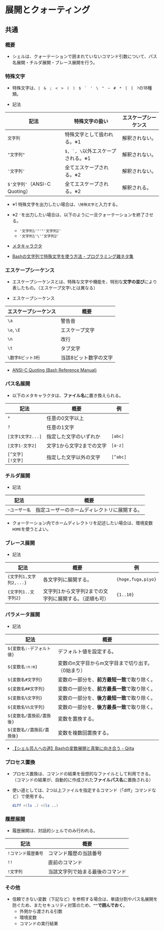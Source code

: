 # 展開とクォーティング

## 共通

### 概要

- シェルは、クォーテーションで囲まれていないコマンド引数について、パス名展開・チルダ展開・ブレース展開を行う。

### 特殊文字

- 特殊文字は、``|　&　;　<　>　(　)　$　`　'　\　"　~　#　*　[　]　?``の18種類。

- 記法

| 記法                          | 特殊文字の扱い                      | エスケープシーケンス |
| ----------------------------- | ----------------------------------- | -------------------- |
| `文字列`                      | 特殊文字として扱われる。※1          | 解釈されない。       |
| `"文字列"`                    | ``$, `, \``以外エスケープされる。※1 | 解釈されない。       |
| `'文字列'`                    | 全てエスケープされる。※2            | 解釈されない。       |
| `$'文字列'`（ANSI-C Quoting） | 全てエスケープされる。※2            | 解釈される。         |

- ※1 特殊文字を出力したい場合は、`\特殊文字`と入力する。

- ※2 `'`を出力したい場合は、以下のように一旦クォーテーションを終了させる。

  - `'文字列1'"'"'文字列2'`
  - `'文字列1'\''文字列2'`

- [メタキャラクタ](http://itdoc.hitachi.co.jp/manuals/3020/30203S3530/JPAS0125.HTM)

- [Bashの文字列で特殊文字を使う方法 - プログラミング雑ネタ集](https://azisava.sakura.ne.jp/programming/0010.html)

### エスケープシーケンス

- エスケープシーケンスとは、特殊な文字や機能を、特別な**文字の並び**により表したもの。（エスケープ文字`\`とは異なる）

- エスケープシーケンス

| エスケープシーケンス | 概要                  |
| -------------------- | --------------------- |
| `\a`                 | 警告音                |
| `\e`, `\E`           | エスケープ文字        |
| `\n`                 | 改行                  |
| `\t`                 | タブ文字              |
| `\数字8ビット3桁`    | 当該8ビット数字の文字 |

- [ANSI-C Quoting (Bash Reference Manual)](https://www.gnu.org/software/bash/manual/html_node/ANSI_002dC-Quoting.html)

### パス名展開

- 以下のメタキャラクタは、**ファイル名**に置き換えられる。

| 記法                     | 概要                     | 例       |
| ------------------------ | ------------------------ | -------- |
| `*`                      | 任意の0文字以上          |          |
| `?`                      | 任意の1文字              |          |
| `[文字1文字2...]`        | 指定した文字のいずれか   | `[abc]`  |
| `[文字1-文字2]`          | 文字1から文字2までの文字 | `[a-z]`  |
| `[^文字]`<br />`[!文字]` | 指定した文字以外の文字   | `[^abc]` |

### チルダ展開

- 記法

| 記法          | 概要                                         |
| ------------- | -------------------------------------------- |
| `~ユーザー名` | 指定ユーザーのホームディレクトリに展開する。 |

- クォーテーション内でホームディレクトリを記述したい場合は、環境変数`HOME`を使うとよい。

### ブレース展開

- 記法

| 記法                    | 概要                                                   | 例                 |
| ----------------------- | ------------------------------------------------------ | ------------------ |
| `{文字列1,文字列2,...}` | 各文字列に展開する。                                   | `{hoge,fuga,piyo}` |
| `{文字列1..文字列2}`    | 文字列1から文字列2までの文字列に展開する。（逆順も可） | `{1..10}`          |

### パラメータ展開

- 記法

| 記法                       | 概要                                              |
| -------------------------- | ------------------------------------------------- |
| `${変数名:-デフォルト値}`  | デフォルト値を設定する。                          |
| `${変数名:n:m}`            | 変数のn文字目からm文字目まで切り出す。（0始まり） |
| `${変数名#文字列}`         | 変数の一部分を、**前方最短一致**で取り除く。      |
| `${変数名##文字列}`        | 変数の一部分を、**前方最長一致**で取り除く。      |
| `${変数名%文字列}`         | 変数の一部分を、**後方最短一致**で取り除く。      |
| `${変数名%%文字列}`        | 変数の一部分を、**後方最長一致**で取り除く。      |
| `${変数名/置換前/置換後}`  | 変数を置換する。                                  |
| `${変数名//置換前/置換後}` | 変数を複数回置換する。                            |

- [【シェル芸人への道】Bashの変数展開と真摯に向き合う - Qiita](https://qiita.com/t_nakayama0714/items/80b4c94de43643f4be51#parameterpattern-%E5%A4%A7%E6%96%87%E5%AD%97%E5%8C%96)

### プロセス置換

- プロセス置換は、コマンドの結果を仮想的なファイルとして利用できる。
（コマンドの結果が、自動的に作成された**ファイルパス名**に置換される）
- 使い道としては、2つ以上ファイルを指定するコマンド（「diff」コマンドなど）で使用する。

  ```bash
  diff <(ls .) <(ls ..)
  ```

### 履歴展開

- 履歴展開は、対話的シェルでのみ行われる。

| 記法                | 概要                             |
| ------------------- | -------------------------------- |
| `!コマンド履歴番号` | コマンド履歴の当該番号           |
| `!!`                | 直前のコマンド                   |
| `!文字列`           | 当該文字列で始まる最後のコマンド |

### その他

- 信頼できない変数（下記など）を参照する場合は、単語分割やパス名展開を防ぐため、またセキュリティ対策のため、**`""`で囲んでおく**。
  - 外側から渡される引数
  - 環境変数
  - コマンドの実行結果
